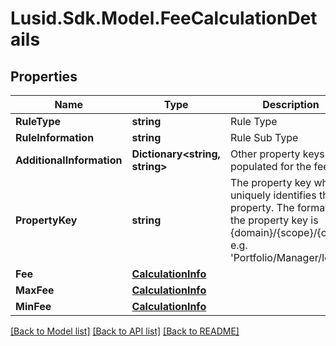 # Lusid.Sdk.Model.FeeCalculationDetails

## Properties

Name | Type | Description | Notes
------------ | ------------- | ------------- | -------------
**RuleType** | **string** | Rule Type | 
**RuleInformation** | **string** | Rule Sub Type | 
**AdditionalInformation** | **Dictionary&lt;string, string&gt;** | Other property keys populated for the fee | 
**PropertyKey** | **string** | The property key which uniquely identifies the property. The format for the property key is {domain}/{scope}/{code}, e.g. &#39;Portfolio/Manager/Id&#39;. | 
**Fee** | [**CalculationInfo**](CalculationInfo.md) |  | 
**MaxFee** | [**CalculationInfo**](CalculationInfo.md) |  | [optional] 
**MinFee** | [**CalculationInfo**](CalculationInfo.md) |  | [optional] 

[[Back to Model list]](../README.md#documentation-for-models) [[Back to API list]](../README.md#documentation-for-api-endpoints) [[Back to README]](../README.md)

